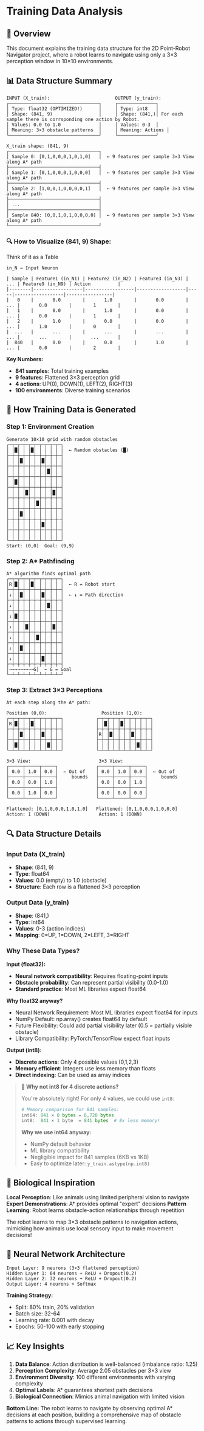 # Training Data Analysis

## 🎯 Overview

This document explains the training data structure for the 2D Point-Robot Navigator project, where a robot learns to navigate using only a 3×3 perception window in 10×10 environments.

## 📊 Data Structure Summary

```
INPUT (X_train):                        OUTPUT (y_train):
┌─────────────────────────────────┐     ┌──────────────┐
│ Type: float32 (OPTIMIZED!)      │     │ Type: int8   │
│ Shape: (841, 9)                 │     │ Shape: (841,)│ For each sample there is corrsponding one action by Robot.
│ Values: 0.0 to 1.0              │     │ Values: 0-3  │
│ Meaning: 3×3 obstacle patterns  │     │ Meaning: Actions │
└─────────────────────────────────┘     └──────────────┘

X_train shape: (841, 9)
┌─────────────────────────────────┐
│ Sample 0: [0,1,0,0,0,1,0,1,0]   │  ← 9 features per sample 3×3 View along A* path
├─────────────────────────────────┤
│ Sample 1: [0,1,0,0,0,1,0,0,0]   │  ← 9 features per sample 3×3 View along A* path
├─────────────────────────────────┤
│ Sample 2: [1,0,0,1,0,0,0,0,1]   │  ← 9 features per sample 3×3 View along A* path
├─────────────────────────────────┤
│ ...                             │
├─────────────────────────────────┤
│ Sample 840: [0,0,1,0,1,0,0,0,0] │  ← 9 features per sample 3×3 View along A* path
└─────────────────────────────────┘

```

### 🔍 How to Visualize (841, 9) Shape:
Think of it as a Table
```
in_N → Input Neuron

| Sample | Feature1 (in_N1) | Feature2 (in_N2) | Feature3 (in_N3) | ... | Feature9 (in_N9) | Action          |
|--------|------------------|------------------|------------------|-----|------------------|-----------------|
|   0    |       0.0        |       1.0        |       0.0        | ... |       0.0        |        1        |
|   1    |       0.0        |       1.0        |       0.0        | ... |       0.0        |        1        |
|   2    |       1.0        |       0.0        |       0.0        | ... |       1.0        |        0        |
|  ...   |       ...        |       ...        |       ...        | ... |       ...        |       ...       |
|  840   |       0.0        |       0.0        |       1.0        | ... |       0.0        |        2        |

```

**Key Numbers:**
- **841 samples**: Total training examples
- **9 features**: Flattened 3×3 perception grid
- **4 actions**: UP(0), DOWN(1), LEFT(2), RIGHT(3)
- **100 environments**: Diverse training scenarios

## 🧠 How Training Data is Generated

### Step 1: Environment Creation
```
Generate 10×10 grid with random obstacles
┌─┬─┬─┬─┬─┬─┬─┬─┬─┬─┐
│ │█│ │ │█│ │ │ │ │ │  ← Random obstacles (█)
├─┼─┼─┼─┼─┼─┼─┼─┼─┼─┤
│ │ │█│ │ │ │█│ │ │ │
├─┼─┼─┼─┼─┼─┼─┼─┼─┼─┤
│ │ │ │ │ │ │ │█│ │ │
├─┼─┼─┼─┼─┼─┼─┼─┼─┼─┤
│ │█│ │ │ │ │ │ │ │ │
├─┼─┼─┼─┼─┼─┼─┼─┼─┼─┤
│ │ │ │█│ │ │ │ │█│ │
├─┼─┼─┼─┼─┼─┼─┼─┼─┼─┤
│ │ │ │ │ │█│ │ │ │ │
├─┼─┼─┼─┼─┼─┼─┼─┼─┼─┤
│ │ │█│ │ │ │ │ │ │ │
├─┼─┼─┼─┼─┼─┼─┼─┼─┼─┤
│ │ │ │ │ │ │█│ │ │ │
├─┼─┼─┼─┼─┼─┼─┼─┼─┼─┤
│ │ │ │ │ │ │ │ │ │ │
└─┴─┴─┴─┴─┴─┴─┴─┴─┴─┘
Start: (0,0)  Goal: (9,9)
```

### Step 2: A* Pathfinding
```
A* algorithm finds optimal path
┌─┬─┬─┬─┬─┬─┬─┬─┬─┬─┐
│R│█│ │ │█│ │ │ │ │ │  ← R = Robot start
├─┼─┼─┼─┼─┼─┼─┼─┼─┼─┤
│↓│ │█│ │ │ │█│ │ │ │  ← ↓ = Path direction
├─┼─┼─┼─┼─┼─┼─┼─┼─┼─┤
│↓│ │ │ │ │ │ │█│ │ │
├─┼─┼─┼─┼─┼─┼─┼─┼─┼─┤
│↓│█│ │ │ │ │ │ │ │ │
├─┼─┼─┼─┼─┼─┼─┼─┼─┼─┤
│↓│ │ │█│ │ │ │ │█│ │
├─┼─┼─┼─┼─┼─┼─┼─┼─┼─┤
│↓│ │ │ │ │█│ │ │ │ │
├─┼─┼─┼─┼─┼─┼─┼─┼─┼─┤
│↓│ │█│ │ │ │ │ │ │ │
├─┼─┼─┼─┼─┼─┼─┼─┼─┼─┤
│↓│ │ │ │ │ │█│ │ │ │
├─┼─┼─┼─┼─┼─┼─┼─┼─┼─┤
│→→→→→→→→→G│  ← G = Goal
└─┴─┴─┴─┴─┴─┴─┴─┴─┴─┘
```

### Step 3: Extract 3×3 Perceptions
```
At each step along the A* path:

Position (0,0):                    Position (1,0):
┌─┬─┬─┬─┬─┬─┬─┬─┬─┬─┐            ┌─┬─┬─┬─┬─┬─┬─┬─┬─┬─┐
│R│█│ │ │█│ │ │ │ │ │            │ │█│ │ │█│ │ │ │ │ │
├─┼─┼─┼─┼─┼─┼─┼─┼─┼─┤            ├─┼─┼─┼─┼─┼─┼─┼─┼─┼─┤
│ │ │█│ │ │ │█│ │ │ │            │R│ │█│ │ │ │█│ │ │ │
├─┼─┼─┼─┼─┼─┼─┼─┼─┼─┤            ├─┼─┼─┼─┼─┼─┼─┼─┼─┼─┤
│ │█│ │ │ │ │ │█│ │ │            │ │ │ │ │ │ │ │█│ │ │
└─┴─┴─┴─┴─┴─┴─┴─┴─┴─┘            └─┴─┴─┴─┴─┴─┴─┴─┴─┴─┘

3×3 View:                         3×3 View:
┌─────┬─────┬─────┐              ┌─────┬─────┬─────┐
│ 0.0 │ 1.0 │ 0.0 │  ← Out of    │ 0.0 │ 1.0 │ 0.0 │  ← Out of
├─────┼─────┼─────┤     bounds   ├─────┼─────┼─────┤     bounds
│ 0.0 │ 0.0 │ 1.0 │              │ 0.0 │ 0.0 │ 1.0 │
├─────┼─────┼─────┤              ├─────┼─────┼─────┤
│ 0.0 │ 1.0 │ 0.0 │              │ 0.0 │ 0.0 │ 0.0 │
└─────┴─────┴─────┘              └─────┴─────┴─────┘

Flattened: [0,1,0,0,0,1,0,1,0]   Flattened: [0,1,0,0,0,1,0,0,0]
Action: 1 (DOWN)                  Action: 1 (DOWN)
```

## 🔍 Data Structure Details

### Input Data (X_train)
- **Shape**: (841, 9)
- **Type**: float64
- **Values**: 0.0 (empty) to 1.0 (obstacle)
- **Structure**: Each row is a flattened 3×3 perception

### Output Data (y_train)
- **Shape**: (841,)
- **Type**: int64
- **Values**: 0-3 (action indices)
- **Mapping**: 0=UP, 1=DOWN, 2=LEFT, 3=RIGHT

### Why These Data Types?

**Input (float32):**
- **Neural network compatibility**: Requires floating-point inputs
- **Obstacle probability**: Can represent partial visibility (0.0-1.0)
- **Standard practice**: Most ML libraries expect float64

**Why float32 anyway?**
- Neural Network Requirement: Most ML libraries expect float64 for inputs
- NumPy Default: np.array() creates float64 by default
- Future Flexibility: Could add partial visibility later (0.5 = partially visible obstacle)
- Library Compatibility: PyTorch/TensorFlow expect float inputs

**Output (int8):**
- **Discrete actions**: Only 4 possible values (0,1,2,3)
- **Memory efficient**: Integers use less memory than floats
- **Direct indexing**: Can be used as array indices

> **🤔 Why not int8 for 4 discrete actions?**
> 
> You're absolutely right! For only 4 values, we could use `int8`:
> ```python
> # Memory comparison for 841 samples:
> int64: 841 × 8 bytes = 6,728 bytes
> int8:  841 × 1 byte  = 841 bytes  # 8x less memory!
> ```
> 
> **Why we use int64 anyway:**
> - NumPy default behavior
> - ML library compatibility
> - Negligible impact for 841 samples (6KB vs 1KB)
> - Easy to optimize later: `y_train.astype(np.int8)`

## 🧬 Biological Inspiration

**Local Perception**: Like animals using limited peripheral vision to navigate
**Expert Demonstrations**: A* provides optimal "expert" decisions
**Pattern Learning**: Robot learns obstacle-action relationships through repetition

The robot learns to map 3×3 obstacle patterns to navigation actions, mimicking how animals use local sensory input to make movement decisions!

## 🔧 Neural Network Architecture

```
Input Layer: 9 neurons (3×3 flattened perception)
Hidden Layer 1: 64 neurons + ReLU + Dropout(0.2)
Hidden Layer 2: 32 neurons + ReLU + Dropout(0.2)
Output Layer: 4 neurons + Softmax
```

**Training Strategy:**
- Split: 80% train, 20% validation
- Batch size: 32-64
- Learning rate: 0.001 with decay
- Epochs: 50-100 with early stopping

## 📈 Key Insights

1. **Data Balance**: Action distribution is well-balanced (imbalance ratio: 1.25)
2. **Perception Complexity**: Average 2.05 obstacles per 3×3 view
3. **Environment Diversity**: 100 different environments with varying complexity
4. **Optimal Labels**: A* guarantees shortest path decisions
5. **Biological Connection**: Mimics animal navigation with limited vision

**Bottom Line:** The robot learns to navigate by observing optimal A* decisions at each position, building a comprehensive map of obstacle patterns to actions through supervised learning.
